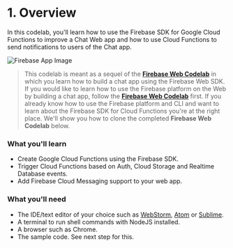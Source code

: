 # 1. Overview

In this codelab, you'll learn how to use the Firebase SDK for Google Cloud Functions to improve a Chat Web app and how to use Cloud Functions to send notifications to users of the Chat app.

![Firebase App Image](https://codelabs.developers.google.com/codelabs/firebase-cloud-functions/img/eb22bdc11ce003e0.png)

> This codelab is meant as a sequel of the [**Firebase Web Codelab**](https://codelabs.developers.google.com/codelabs/firebase-web) in which you learn how to build a chat app using the Firebase Web SDK. If you would like to learn how to use the Firebase platform on the Web by building a chat app, follow the [**Firebase Web Codelab**](https://codelabs.developers.google.com/codelabs/firebase-web) first. If you already know how to use the Firebase platform and CLI and want to learn about the Firebase SDK for Cloud Functions you're at the right place. We'll show you how to clone the completed **Firebase Web Codelab** below.

### What you'll learn

*   Create Google Cloud Functions using the Firebase SDK.
*   Trigger Cloud Functions based on Auth, Cloud Storage and Realtime Database events.
*   Add Firebase Cloud Messaging support to your web app.

### What you'll need

*   The IDE/text editor of your choice such as [WebStorm](https://www.jetbrains.com/webstorm), [Atom](https://atom.io/) or [Sublime](https://www.sublimetext.com/).
*   A terminal to run shell commands with NodeJS installed.
*   A browser such as Chrome.
*   The sample code. See next step for this.